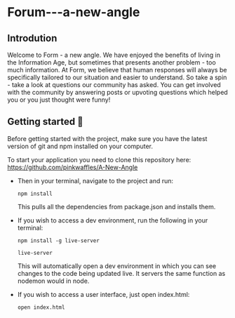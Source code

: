 # Forum---a-new-angle

## Introdution
Welcome to Form - a new angle. We have enjoyed the benefits of living in the Information Age, but sometimes that presents another problem - too much information. At Form, we believe that human responses will always be specifically tailored to our situation and easier to understand. So take a spin - take a look at questions our community has asked. You can get involved with the community by answering posts or upvoting questions which helped you or you just thought were funny!

## Getting started :raised_hands:

Before getting started with the project, make sure you have the latest version of git and npm installed on your computer.

To start your application you need to clone this repository here:
https://github.com/pinkwaffles/A-New-Angle

- Then in your terminal, navigate to the project and run:

    `npm install`

    This pulls all the dependencies from package.json and installs them.

- If you wish to access a dev environment, run the following in your terminal:

    `npm install -g live-server`
    
    `live-server`

    This will automatically open a dev environment in which you can see changes to the code being updated live. It servers the same function as nodemon would in node.

- If you wish to access a user interface, just open index.html:

    `open index.html`